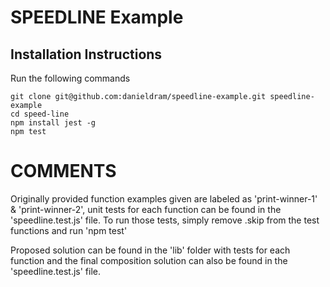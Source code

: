 # SPEEDLINE Example

## Installation Instructions
Run the following commands
```
git clone git@github.com:danieldram/speedline-example.git speedline-example 
cd speed-line
npm install jest -g
npm test
```
# COMMENTS
Originally provided function examples given are labeled as 'print-winner-1' & 'print-winner-2', unit tests for each function can be found in the 'speedline.test.js' file. To run those tests, simply remove .skip from the test functions and run 'npm test'

Proposed solution can be found in the 'lib' folder with tests for each function and the final composition solution can also be found in the 'speedline.test.js' file.
